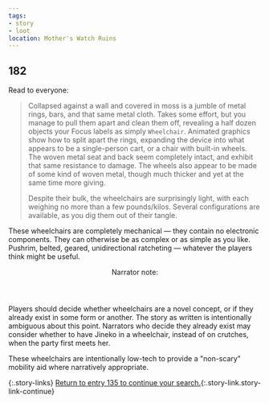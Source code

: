 ```yaml
---
tags:
- story
- loot
location: Mother's Watch Ruins
---
```


## 182

Read to everyone:

> Collapsed against a wall and covered in moss is a jumble of metal rings, bars, and that same metal cloth.
> Takes some effort, but you manage to pull them apart and clean them off, revealing a half dozen objects your Focus labels as simply `Wheelchair`.
> Animated graphics show how to split apart the rings, expanding the device into what appears to be a single-person cart, or a chair with built-in wheels.
> The woven metal seat and back seem completely intact, and exhibit that same resistance to damage.
> The wheels also appear to be made of some kind of woven metal, though much thicker and yet at the same time more giving.
>
> Despite their bulk, the wheelchairs are surprisingly light, with each weighing no more than a few pounds/kilos.
> Several configurations are available, as you dig them out of their tangle.

These wheelchairs are completely mechanical — they contain no electronic components.
They can otherwise be as complex or as simple as you like.
Pushrim, belted, geared, unidirectional ratcheting — whatever the players think might be useful.

<aside class="narrator-note">
<header>Narrator note:</header>
<p markdown="true">Players should decide whether wheelchairs are a novel concept, or if they already exist in some form or another.
The story as written is intentionally ambiguous about this point.
Narrators who decide they already exist may consider whether to have Jineko in a wheelchair, instead of on crutches, when the party first meets her.</p>
<p>These wheelchairs are intentionally low-tech to provide a "non-scary" mobility aid where narratively appropriate.</p>
</aside>

{:.story-links}
[Return to entry 135 to continue your search.](135-ruins-night.md){:.story-link.story-link-continue}
